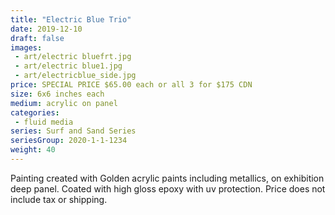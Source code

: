 ```yaml
---
title: "Electric Blue Trio"
date: 2019-12-10
draft: false
images:
 - art/electric bluefrt.jpg
 - art/electric blue1.jpg
 - art/electricblue_side.jpg
price: SPECIAL PRICE $65.00 each or all 3 for $175 CDN
size: 6x6 inches each
medium: acrylic on panel
categories:
 - fluid media
series: Surf and Sand Series
seriesGroup: 2020-1-1-1234
weight: 40
---
```


Painting created with Golden acrylic paints including metallics, on exhibition deep panel. Coated with high gloss epoxy with uv protection. Price does not include tax or shipping.
